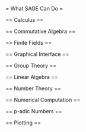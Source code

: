 = What SAGE Can Do =

== Calculus ==

== Commutative Algebra == 

== Finite Fields ==

== Graphical Interface ==

== Group Theory ==

== Linear Algebra ==

== Number Theory == 

== Numerical Computation ==

== p-adic Numbers ==

== Plotting ==
